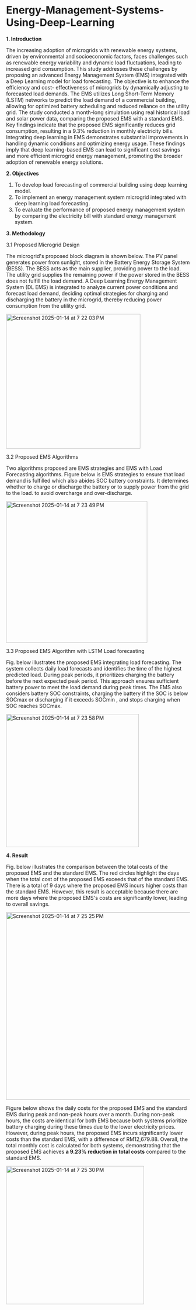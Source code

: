 # Energy-Management-Systems-Using-Deep-Learning

**1. Introduction**

The increasing adoption of microgrids with renewable energy systems, driven by environmental and socioeconomic factors, faces challenges such as renewable energy variability and dynamic load fluctuations, leading to increased grid consumption. This study addresses these challenges by proposing an advanced Energy Management System (EMS) integrated with a Deep Learning model for load forecasting. The objective is to enhance the efficiency and cost- effectiveness of microgrids by dynamically adjusting to forecasted load demands. The EMS utilizes Long Short-Term Memory (LSTM) networks to predict the load demand of a commercial building, allowing for optimized battery scheduling and reduced reliance on the utility grid. The study conducted a month-long simulation using real historical load and solar power data, comparing the proposed EMS with a standard EMS. Key findings indicate that the proposed EMS significantly reduces grid consumption, resulting in a 9.3% reduction in monthly electricity bills. Integrating deep learning in EMS demonstrates substantial improvements in handling dynamic conditions and optimizing energy usage. These findings imply that deep learning-based EMS can lead to significant cost savings and more efficient microgrid energy management, promoting the broader adoption of renewable energy solutions.

**2. Objectives**
1. To develop load forecasting of commercial building using deep learning model.
2. To implement an energy management system microgrid integrated with deep
learning load forecasting.
3. To evaluate the performance of proposed energy management system by comparing
the electricity bill with standard energy management system.

**3. Methodology**

3.1 Proposed Microgrid Design

The microgrid's proposed block diagram is shown below. The PV panel generates power from sunlight, stored in the
Battery Energy Storage System (BESS). The BESS acts as the
main supplier, providing power to the load. The utility grid
supplies the remaining power if the power stored in the BESS
does not fulfill the load demand. A Deep Learning Energy
Management System (DL EMS) is integrated to analyze
current power conditions and forecast load demand, deciding
optimal strategies for charging and discharging the battery in
the microgrid, thereby reducing power consumption from the
utility grid.

<img width="368" alt="Screenshot 2025-01-14 at 7 22 03 PM" src="https://github.com/user-attachments/assets/5af680f6-431d-48f0-b022-72ddf576bac3" />


3.2 Proposed EMS Algorithms

Two algorithms proposed are EMS strategies and EMS
with Load Forecasting algorithms. Figure below is EMS strategies to ensure that load demand is fulfilled which also abides SOC battery constraints. It determines whether to charge or discharge the battery or to supply power from the grid to the load. to avoid overcharge and over-discharge.

<img width="387" alt="Screenshot 2025-01-14 at 7 23 49 PM" src="https://github.com/user-attachments/assets/1ca31eab-45ad-4099-a5d6-1e09a74af8f7" />

3.3 Proposed EMS Algorithm with LSTM Load forecasting

Fig. below illustrates the proposed EMS integrating load
forecasting. The system collects daily load forecasts and
identifies the time of the highest predicted load. During peak
periods, it prioritizes charging the battery before the next
expected peak period. This approach ensures sufficient battery
power to meet the load demand during peak times. The EMS
also considers battery SOC constraints, charging the battery if
the SOC is below SOCmax or discharging if it exceeds SOCmin
, and stops charging when SOC reaches SOCmax.

<img width="364" alt="Screenshot 2025-01-14 at 7 23 58 PM" src="https://github.com/user-attachments/assets/a64903f2-9b1c-4900-a3bf-ea883aad3e45" />


**4. Result**

Fig. below illustrates the comparison between the total costs of the
proposed EMS and the standard EMS. The red circles
highlight the days when the total cost of the proposed EMS
exceeds that of the standard EMS. There is a total of 9 days
where the proposed EMS incurs higher costs than the standard
EMS. However, this result is acceptable because there are
more days where the proposed EMS's costs are significantly
lower, leading to overall savings.


<img width="513" alt="Screenshot 2025-01-14 at 7 25 25 PM" src="https://github.com/user-attachments/assets/fa0c5bd8-c377-46be-bc39-93310854b7de" />

Figure below shows the daily costs for the proposed EMS and
the standard EMS during peak and non-peak hours over a
month. During non-peak hours, the costs are identical for both
EMS because both systems prioritize battery charging during
these times due to the lower electricity prices. However,
during peak hours, the proposed EMS incurs significantly
lower costs than the standard EMS, with a difference of
RM12,679.88. Overall, the total monthly cost is calculated for
both systems, demonstrating that the proposed EMS achieves
**a 9.23% reduction in total costs** compared to the standard
EMS.

<img width="378" alt="Screenshot 2025-01-14 at 7 25 30 PM" src="https://github.com/user-attachments/assets/f3e7d3db-d6cf-4f50-84e9-17dc75c506ba" />


